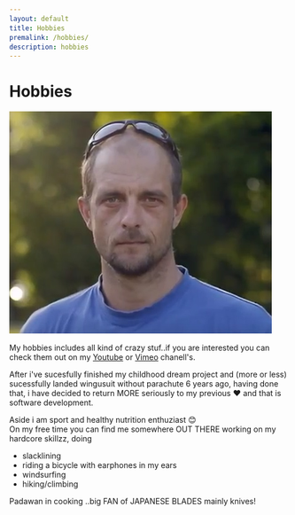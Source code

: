 ```yaml
---
layout: default
title: Hobbies
premalink: /hobbies/
description: hobbies
---
```

# Hobbies
![image](../img/svemirko.jpg)

My hobbies includes all kind of crazy stuf..if you are interested you can check them out on my 
[Youtube](https://www.youtube.com/channel/UCEX5HdbTHiak9DOg4NzSy6w) or [Vimeo](https://vimeo.com/user1204596) chanell's.     


After i've sucesfully finished my childhood dream project and (more or less)   
sucessfully landed wingusuit without parachute 6 years ago, having done that, 
i have decided to return MORE seriously to my previous :heart: and that is software development.  

Aside i am sport and healthy nutrition enthuziast :blush:  
On my free time you can find me somewhere OUT THERE working on my hardcore skillzz, doing

* slacklining 
* riding a bicycle with earphones in my ears 
* windsurfing
* hiking/climbing 


Padawan in cooking ..big FAN of JAPANESE BLADES mainly knives!





